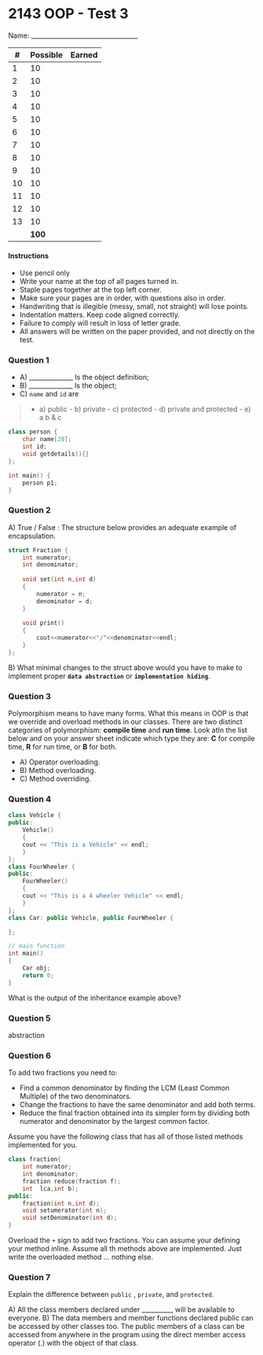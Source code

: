 # 2143 OOP - Test 3
Name: __________________________________

  | # | Possible | Earned   |
| ----- | -------- | ---|
| 1 | 10 | |
| 2 | 10 | |
| 3 | 10 | |
| 4 | 10 | |
| 5 | 10 | |
| 6 | 10 | |
| 7 | 10 | |
| 8 | 10 | |
| 9 | 10 | |
| 10 | 10 | |
| 11 | 10 | |
| 12 | 10 | |
| 13 | 10 | |
| | **100** | |


#### Instructions
- Use pencil only
- Write your name at the top of all pages turned in.
- Staple pages together at the top left corner.
- Make sure your pages are in order, with questions also in order.
- Handwriting that is illegible (messy, small, not straight) will lose points.
- Indentation matters. Keep code aligned correctly.
- Failure to comply will result in loss of letter grade.
- All answers will be written on the paper provided, and not directly on the test.

### Question 1

- A) ______________ Is the object definition;
- B) ______________ Is the object;
- C) `name` and `id` are 
>	- a) public
	- b) private
	- c) protected
	- d) private and protected
	- e) a b & c
	
```cpp
class person { 
	char name[20]; 
	int id; 
	void getdetails(){}
}; 

int main() { 
	person p1;
} 
```

### Question 2

A) True / False : The structure below provides an adequate example of encapsulation.

```cpp
struct Fraction { 
	int numerator; 
	int denominator;
		
	void set(int n,int d) 
	{ 
		numerator = n;
		denominator = d;
	} 
	
	void print() 
	{ 
		cout<<numerator<<"/"<<denominator<<endl;
	} 
}; 
```
B) What minimal changes to the struct above would you have to make to implement proper **`data abstraction`** or **`implementation hiding`**.

### Question 3

Polymorphism means to have many forms. What this means in OOP is that we override and overload methods in our classes. There are two distinct categories of polymorphism: **compile time** and **run time**. Look atIn the list below and on your answer sheet indicate which type they are: **C** for compile time, **R** for run time, or **B** for both.

- A) Operator overloading.
- B) Method overloading.
- C) Method overriding.

### Question 4

```cpp
class Vehicle { 
public: 
	Vehicle() 
	{ 
	cout << "This is a Vehicle" << endl; 
	} 
}; 
class FourWheeler { 
public: 
	FourWheeler() 
	{ 
	cout << "This is a 4 wheeler Vehicle" << endl; 
	} 
}; 
class Car: public Vehicle, public FourWheeler { 

}; 

// main function 
int main() 
{ 
	Car obj; 
	return 0; 
} 
```
What is the output of the inheritance example above?

### Question 5
abstraction

### Question 6
To add two fractions you need to:
-   Find a common denominator by finding the LCM (Least Common Multiple) of the two denominators. 
-   Change the fractions to have the same denominator and add both terms.
-   Reduce the final fraction obtained into its simpler form by dividing both numerator and denominator by the largest common factor.

Assume you have the following class that has all of those listed methods implemented for you.
```cpp
class fraction{
	int numerator;
	int denominator;
	fraction reduce(fraction f);
	int  lca,int b);
public:
	fraction(int n,int d);
	void setumerator(int n);
	void setDenominator(int d);
}
```
Overload the `+` sign to add two fractions. You can assume your defining your method inline. Assume all th methods above are implemented. Just write the overloaded method ... nothing else.

### Question 7

Explain the difference between 	`public` , `private`, and `protected`. 

A) All the class members declared under __________ will be available to everyone. 
B) The data members and member functions declared public can be accessed by other classes too. The public members of a class can be accessed from anywhere in the program using the direct member access operator (.) with the object of that class.
<!--stackedit_data:
eyJoaXN0b3J5IjpbLTUxNzExNTI0LC0xOTYyNTg4NDAzLC0yMD
E5MjQyNTY3LDE5NDEwNDg2ODAsMTQ3NDY1MjI5OCwtNTQxNDQ4
NzYyLDExOTUwMzcxMjcsMTI5NzY1NzE2LC02MTUxMzg1NDQsLT
E2NjMxNzE1NDIsLTE5MTU5NDkxMzMsNjIyNjkzMzA1LC0yMTY4
NTA1NzEsLTU4MzI4OTEzLC0yMTIzMzcwMjldfQ==
-->